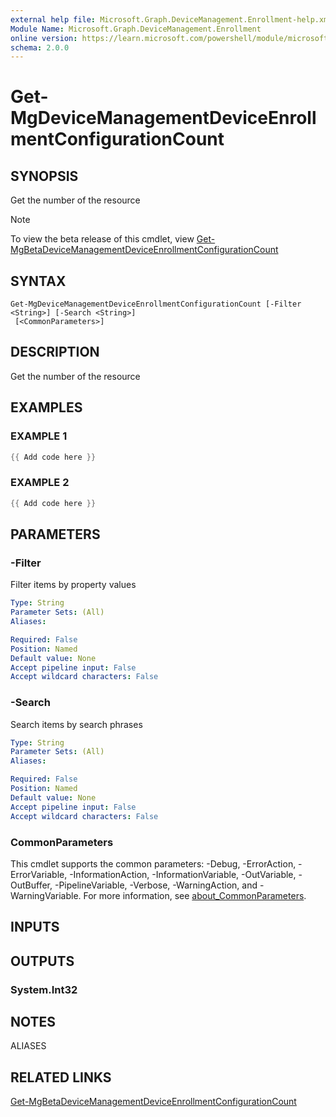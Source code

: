 ```yaml
---
external help file: Microsoft.Graph.DeviceManagement.Enrollment-help.xml
Module Name: Microsoft.Graph.DeviceManagement.Enrollment
online version: https://learn.microsoft.com/powershell/module/microsoft.graph.devicemanagement.enrollment/get-mgdevicemanagementdeviceenrollmentconfigurationcount
schema: 2.0.0
---
```


# Get-MgDeviceManagementDeviceEnrollmentConfigurationCount

## SYNOPSIS
Get the number of the resource

> [!NOTE]
> To view the beta release of this cmdlet, view [Get-MgBetaDeviceManagementDeviceEnrollmentConfigurationCount](/powershell/module/Microsoft.Graph.Beta.DeviceManagement.Enrollment/Get-MgBetaDeviceManagementDeviceEnrollmentConfigurationCount?view=graph-powershell-beta)

## SYNTAX

```
Get-MgDeviceManagementDeviceEnrollmentConfigurationCount [-Filter <String>] [-Search <String>]
 [<CommonParameters>]
```

## DESCRIPTION
Get the number of the resource

## EXAMPLES

### EXAMPLE 1
```powershell
{{ Add code here }}
```

### EXAMPLE 2
```powershell
{{ Add code here }}
```

## PARAMETERS

### -Filter
Filter items by property values

```yaml
Type: String
Parameter Sets: (All)
Aliases:

Required: False
Position: Named
Default value: None
Accept pipeline input: False
Accept wildcard characters: False
```

### -Search
Search items by search phrases

```yaml
Type: String
Parameter Sets: (All)
Aliases:

Required: False
Position: Named
Default value: None
Accept pipeline input: False
Accept wildcard characters: False
```

### CommonParameters
This cmdlet supports the common parameters: -Debug, -ErrorAction, -ErrorVariable, -InformationAction, -InformationVariable, -OutVariable, -OutBuffer, -PipelineVariable, -Verbose, -WarningAction, and -WarningVariable. For more information, see [about_CommonParameters](http://go.microsoft.com/fwlink/?LinkID=113216).

## INPUTS

## OUTPUTS

### System.Int32
## NOTES

ALIASES

## RELATED LINKS
[Get-MgBetaDeviceManagementDeviceEnrollmentConfigurationCount](/powershell/module/Microsoft.Graph.Beta.DeviceManagement.Enrollment/Get-MgBetaDeviceManagementDeviceEnrollmentConfigurationCount?view=graph-powershell-beta)
